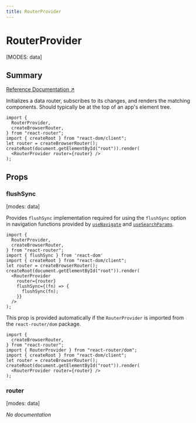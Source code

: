 ```yaml
---
title: RouterProvider
---
```


# RouterProvider

[MODES: data]

## Summary

[Reference Documentation ↗](https://api.reactrouter.com/v7/functions/react_router.RouterProvider.html)

Initializes a data router, subscribes to its changes, and renders the
matching components. Should typically be at the top of an app's element tree.

```tsx
import {
  RouterProvider,
  createBrowserRouter,
} from "react-router";
import { createRoot } from "react-dom/client";
let router = createBrowserRouter();
createRoot(document.getElementById("root")).render(
  <RouterProvider router={router} />
);
```

## Props

### flushSync

[modes: data]

Provides `flushSync` implementation required for using the `flushSync` option in navigation functions provided by [`useNavigate`](/api/hooks/useNavigate#signature) and [`useSearchParams`](/api/hooks/useSearchParams#setsearchparams-function).

```tsx
import {
  RouterProvider,
  createBrowserRouter,
} from "react-router";
import { flushSync } from 'react-dom'
import { createRoot } from "react-dom/client";
let router = createBrowserRouter();
createRoot(document.getElementById("root")).render(
  <RouterProvider
    router={router}
    flushSync={(fn) => {
      flushSync(fn);
    }}
  />
);
```

This prop is provided automatically if the `RouterProvider` is imported from the `react-router/dom` package.

```tsx
import {
  createBrowserRouter,
} from "react-router";
import { RouterProvider } from "react-router/dom";
import { createRoot } from "react-dom/client";
let router = createBrowserRouter();
createRoot(document.getElementById("root")).render(
  <RouterProvider router={router} />
);
```

### router

[modes: data]

_No documentation_
